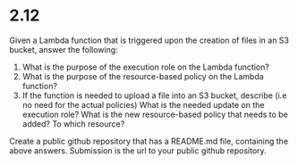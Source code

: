 # 2.12
Given a Lambda function that is triggered upon the creation of files in an S3 bucket, answer the following:
1. What is the purpose of the execution role on the Lambda function?
2. What is the purpose of the resource-based policy on the Lambda function?
3. If the function is needed to upload a file into an S3 bucket, describe (i.e no need for the actual policies)
What is the needed update on the execution role?
What is the new resource-based policy that needs to be added? To which resource?

Create a public github repository that has a README.md file, containing the above answers.
Submission is the url to your public github repository.
